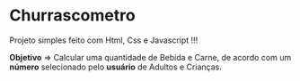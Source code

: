 # Churrascometro
 
Projeto simples feito com Html, Css e Javascript !!!

**Objetivo** => Calcular uma quantidade de Bebida e Carne, de acordo com um **número** selecionado pelo **usuário** de Adultos e Crianças.
